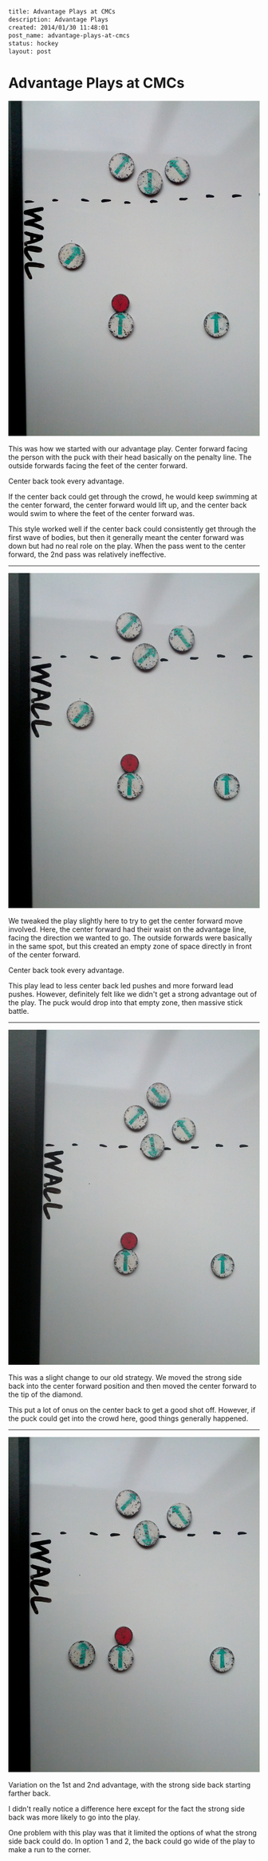 ```
title: Advantage Plays at CMCs
description: Advantage Plays
created: 2014/01/30 11:48:01
post_name: advantage-plays-at-cmcs
status: hockey
layout: post
```

# Advantage Plays at CMCs

<div class="row">
  <div class="col-md-4">
    <a href="/images/hockey/advantage-1.jpg" >
      <img class="small" alt="Advantage 1" src="/images/hockey/advantage-1.jpg" />
    </a>
  </div>
  <div class="col-md-8">
    <p>
      This was how we started with our advantage play. Center forward facing the person with the puck with their head basically on the penalty line. The outside forwards facing the feet of the center forward.
    </p>
    <p>
    Center back took every advantage.
    </p>
    <p>
      If the center back could get through the crowd, he would keep swimming at the center forward, the center forward would lift up, and the center back would swim to where the feet of the center forward was.
    </p>
    <p>
      This style worked well if the center back could consistently get through the first wave of bodies, but then it generally meant the center forward was down but had no real role on the play. When the pass went to the center forward, the 2nd pass was relatively ineffective.
    </p>
  </div>
</div>
<div class="row">
  <div class="col-md-12">
    <hr />
  </div>
</div>
<div class="row">
  <div class="col-md-4">
    <a href="/images/hockey/advantage-2.jpg" >
      <img class="small" alt="Advantage 2" src="/images/hockey/advantage-2.jpg" />
    </a>
  </div>
  <div class="col-md-8">
    <p>
      We tweaked the play slightly here to try to get the center forward move involved. Here, the center forward had their waist on the advantage line, facing the direction we wanted to go. The outside forwards were basically in the same spot, but this created an empty zone of space directly in front of the center forward.
    </p>
    <p>
      Center back took every advantage.
    </p>
    <p>
      This play lead to less center back led pushes and more forward lead pushes. However, definitely felt like we didn't get a strong advantage out of the play. The puck would drop into that empty zone, then massive stick battle.
    </p>
  </div>
</div>
<div class="row">
  <div class="col-md-12">
    <hr />
  </div>
</div>
<div class="row">
  <div class="col-md-4">
    <a href="/images/hockey/advantage-4.jpg" >
      <img class="small" alt="Advantage 4" src="/images/hockey/advantage-4.jpg" />
    </a>
  </div>
  <div class="col-md-8">
    <p>This was a slight change to our old strategy. We moved the strong side back into the center forward position and then moved the center forward to the tip of the diamond.</p>
    <p>This put a lot of onus on the center back to get a good shot off. However, if the puck could get into the crowd here, good things generally happened.
    </p>
  </div>
</div>
<div class="row">
  <div class="col-md-12">
    <hr />
  </div>
</div>
<div class="row">
  <div class="col-md-4">
    <a href="/images/hockey/advantage-5.jpg" >
      <img class="small" alt="Advantage 5" src="/images/hockey/advantage-5.jpg" />
    </a>
  </div>
  <div class="col-md-8">
    <p>Variation on the 1st and 2nd advantage, with the strong side back starting farther back.</p>
    <p>I didn't really notice a difference here except for the fact the strong side back was more likely to go into the play.
    </p>
    <p>One problem with this play was that it limited the options of what the strong side back could do. In option 1 and 2, the back could go wide of the play to make a run to the corner.
    </p>
  </div>
</div>
